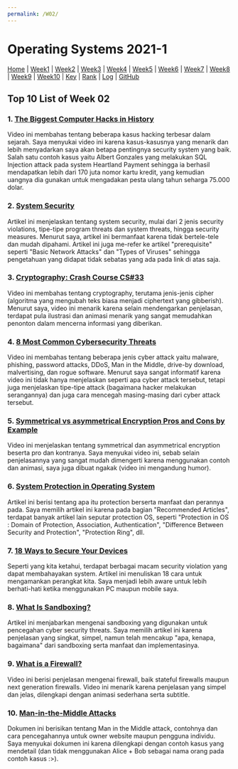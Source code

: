 ```yaml
---
permalink: /W02/
---
```

# Operating Systems 2021-1
[Home](../) |
[Week1](../W01/) |
[Week2](../W02/) |
[Week3](../W03/) |
[Week4](../W04/) |
[Week5](../W05/) |
[Week6](../W06/) |
[Week7](../W07/) |
[Week8](../W08/) |
[Week9](../W09/) |
[Week10](../W10/) |
[Key](TXT/mypubkey.txt) |
[Rank](TXT/myrank.txt) |
[Log](TXT/mylog.txt) |
[GitHub](https://github.com/tsanaativa/os211)

## Top 10 List of Week 02

### 1. [The Biggest Computer Hacks in History](https://www.youtube.com/watch?v=yY3Hq-qiQdA)
Video ini membahas tentang beberapa kasus hacking terbesar dalam sejarah. Saya menyukai video ini karena kasus-kasusnya yang menarik dan lebih menyadarkan saya akan betapa pentingnya security system yang baik. Salah satu contoh kasus yaitu Albert Gonzales yang melakukan SQL Injection attack pada system Heartland Payment sehingga ia berhasil mendapatkan lebih dari 170 juta nomor kartu kredit, yang kemudian uangnya dia gunakan untuk mengadakan pesta ulang tahun seharga 75.000 dolar.

### 2. [System Security](https://www.geeksforgeeks.org/system-security/)
Artikel ini menjelaskan tentang system security, mulai dari 2 jenis security violations, tipe-tipe program threats dan system threats, hingga security measures. Menurut saya, artikel ini bermanfaat karena tidak bertele-tele dan mudah dipahami. Artikel ini juga me-refer ke artikel "prerequisite" seperti "Basic Network Attacks" dan "Types of Viruses" sehingga pengetahuan yang didapat tidak sebatas yang ada pada link di atas saja.

### 3. [Cryptography: Crash Course CS#33](https://www.youtube.com/watch?v=jhXCTbFnK8o)
Video ini membahas tentang cryptography, terutama jenis-jenis cipher (algoritma yang mengubah teks biasa menjadi ciphertext yang gibberish). Menurut saya, video ini menarik karena selain mendengarkan penjelasan, terdapat pula ilustrasi dan animasi menarik yang sangat memudahkan penonton dalam mencerna informasi yang diberikan.

### 4. [8 Most Common Cybersecurity Threats](https://www.youtube.com/watch?v=Dk-ZqQ-bfy4&t=171s)
Video ini membahas tentang beberapa jenis cyber attack yaitu malware, phishing, password attacks, DDoS, Man in the Middle, drive-by download, malvertising, dan rogue software. Menurut saya sangat informatif karena video ini tidak hanya menjelaskan seperti apa cyber attack tersebut, tetapi juga menjelaskan tipe-tipe attack (bagaimana hacker melakukan serangannya) dan juga cara mencegah masing-masing dari cyber attack tersebut.

### 5. [Symmetrical vs asymmetrical Encryption Pros and Cons by Example](https://www.youtube.com/watch?v=Z3FwixsBE94)
Video ini menjelaskan tentang symmetrical dan asymmetrical encryption beserta pro dan kontranya. Saya menyukai video ini, sebab selain penjelasannya yang sangat mudah dimengerti karena menggunakan contoh dan animasi, saya juga dibuat ngakak (video ini mengandung humor).

### 6. [System Protection in Operating System](https://www.geeksforgeeks.org/system-protection-in-operating-system/)
Artikel ini berisi tentang apa itu protection berserta manfaat dan perannya pada. Saya memilih artikel ini karena pada bagian "Recommended Articles", terdapat banyak artikel lain seputar protection OS, seperti "Protection in OS : Domain of Protection, Association, Authentication", "Difference Between Security and Protection", "Protection Ring", dll.

### 7. [18 Ways to Secure Your Devices](https://www.businessnewsdaily.com/11213-secure-computer-from-hackers.html)
Seperti yang kita ketahui, terdapat berbagai macam security violation yang dapat membahayakan system. Artikel ini menuliskan 18 cara untuk mengamankan perangkat kita. Saya menjadi lebih aware untuk lebih berhati-hati ketika menggunakan PC maupun mobile saya.

### 8. [What Is Sandboxing?](https://www.checkpoint.com/cyber-hub/threat-prevention/what-is-sandboxing/)
Artikel ini menjabarkan mengenai sandboxing yang digunakan untuk pencegahan cyber security threats. Saya memilih artikel ini karena penjelasan yang singkat, simpel, namun telah mencakup "apa, kenapa, bagaimana" dari sandboxing serta manfaat dan implementasinya.

### 9. [What is a Firewall?](https://www.youtube.com/watch?v=IWNfb4a1ay0)
Video ini berisi penjelasan mengenai firewall, baik stateful firewalls maupun next generation firewalls. Video ini menarik karena penjelasan yang simpel dan jelas, dilengkapi dengan animasi sederhana serta subtitle.

### 10. [Man-in-the-Middle Attacks](https://docs.cpanel.net/knowledge-base/general-systems-administration/man-in-the-middle-attacks/)
Dokumen ini berisikan tentang Man in the Middle attack, contohnya dan cara pencegahannya untuk owner website maupun pengguna individu. Saya menyukai dokumen ini karena dilengkapi dengan contoh kasus yang mendetail (dan tidak menggunakan Alice + Bob sebagai nama orang pada contoh kasus :>).
